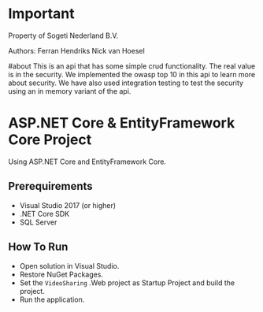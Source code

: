 # Important

Property of Sogeti Nederland B.V.

Authors:
Ferran Hendriks
Nick van Hoesel

#about
This is an api that has some simple crud functionality.
The real value is in the security. We implemented the owasp top 10 in this api to learn more about security.
We have also used integration testing to test the security using an in memory variant of the api.

# ASP.NET Core & EntityFramework Core Project

Using ASP.NET Core and EntityFramework Core.

## Prerequirements

* Visual Studio 2017 (or higher)
* .NET Core SDK
* SQL Server

## How To Run

* Open solution in Visual Studio.
* Restore NuGet Packages.
* Set the `VideoSharing` .Web project as Startup Project and build the project.
* Run the application.
